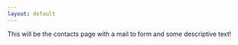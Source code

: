 ```yaml
---
layout: default
---
```


This will be the contacts page with a mail to form and some descriptive text!